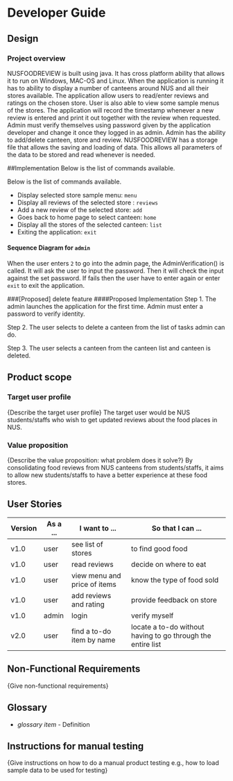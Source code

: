 # Developer Guide

## Design 

### Project overview

NUSFOODREVIEW is built using java. It has cross platform ability that allows it to run on Windows, MAC-OS and Linux. 
When the application is running it has to ability to display a number of canteens around NUS and all their stores available.
The application allow users to read/enter reviews and ratings on the chosen store. User is also able to view some sample 
menus of the stores. The application will record the timestamp whenever a new review is entered and print it out together 
with the review when requested. Admin must verify themselves using password given by the application developer and change 
it once they logged in as admin. Admin has the ability to add/delete canteen, store and review. NUSFOODREVIEW has a storage file
that allows the saving and loading of data. This allows all parameters of the data to be stored and read whenever is needed.

##Implementation
Below is the list of commands available.

Below is the list of commands available.

* Display selected store sample menu: `menu`
* Display all reviews of the selected store : `reviews`
* Add a new review of the selected store: `add`
* Goes back to home page to select canteen: `home`
* Display all the stores of the selected canteen: `list`
* Exiting the application: `exit`

#### Sequence Diagram for `admin`
When the user enters `2` to go into the admin page, the AdminVerification() is called. It will ask the user to input 
the password. Then it will check the input against the set password. If fails then the user have to enter again or enter
`exit` to exit the application.

###[Proposed] delete feature 
####Proposed Implementation
Step 1. The admin launches the application for the first time. Admin must enter a password to verify identity.

Step 2. The user selects to delete a canteen from the list of tasks admin can do.

Step 3. The user selects a canteen from the canteen list and canteen is deleted.

## Product scope
### Target user profile

{Describe the target user profile}
The target user would be NUS students/staffs who wish 
to get updated reviews about the food places in NUS.

### Value proposition

{Describe the value proposition: what problem does it solve?}
By consolidating food reviews from NUS canteens from students/staffs, 
it aims to allow new students/staffs to have a better experience at these food stores.

## User Stories

|Version| As a ... | I want to ... | So that I can ...|
|--------|----------|---------------|------------------|
|v1.0|user|see list of stores|to find good food|
|v1.0|user|read reviews|decide on where to eat|
|v1.0|user|view menu and price of items|know the type of food sold|
|v1.0|user|add reviews and rating|provide feedback on store|
|v1.0|admin|login|verify myself|
|v2.0|user|find a to-do item by name|locate a to-do without having to go through the entire list



## Non-Functional Requirements

{Give non-functional requirements}

## Glossary

* *glossary item* - Definition

## Instructions for manual testing

{Give instructions on how to do a manual product testing e.g., how to load sample data to be used for testing}
